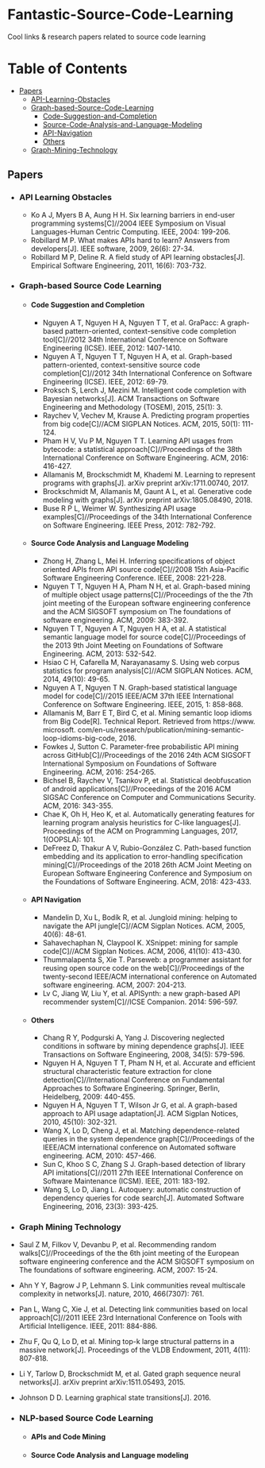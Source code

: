 # Fantastic-Source-Code-Learning
Cool links &amp; research papers related to source code learning

Table of Contents
=================

  * [Papers](#Papers)
    * [API-Learning-Obstacles](#API-Learning-Obstacles)
    * [Graph-based-Source-Code-Learning](#Graph-based-Source-Code-Learning)
      * [Code-Suggestion-and-Completion](#Code-Suggestion-and-Completion)
      * [Source-Code-Analysis-and-Language-Modeling](#Source-Code-Analysis-and-Language-Modeling)
      * [API-Navigation](#API-Navigation)
      * [Others](#Others)
    * [Graph-Mining-Technology](#Graph-Mining-Technology)
     

## Papers
* ### API Learning Obstacles
  * Ko A J, Myers B A, Aung H H. Six learning barriers in end-user programming systems[C]//2004 IEEE Symposium on Visual Languages-Human Centric Computing. IEEE, 2004: 199-206.
  * Robillard M P. What makes APIs hard to learn? Answers from developers[J]. IEEE software, 2009, 26(6): 27-34.
  * Robillard M P, Deline R. A field study of API learning obstacles[J]. Empirical Software Engineering, 2011, 16(6): 703-732.

* ### Graph-based Source Code Learning
  * #### Code Suggestion and Completion
    * Nguyen A T, Nguyen H A, Nguyen T T, et al. GraPacc: A graph-based pattern-oriented, context-sensitive code completion tool[C]//2012 34th International Conference on Software Engineering (ICSE). IEEE, 2012: 1407-1410.
    * Nguyen A T, Nguyen T T, Nguyen H A, et al. Graph-based pattern-oriented, context-sensitive source code completion[C]//2012 34th International Conference on Software Engineering (ICSE). IEEE, 2012: 69-79.
    * Proksch S, Lerch J, Mezini M. Intelligent code completion with Bayesian networks[J]. ACM Transactions on Software Engineering and Methodology (TOSEM), 2015, 25(1): 3.
    * Raychev V, Vechev M, Krause A. Predicting program properties from big code[C]//ACM SIGPLAN Notices. ACM, 2015, 50(1): 111-124.
    * Pham H V, Vu P M, Nguyen T T. Learning API usages from bytecode: a statistical approach[C]//Proceedings of the 38th International Conference on Software Engineering. ACM, 2016: 416-427.
    * Allamanis M, Brockschmidt M, Khademi M. Learning to represent programs with graphs[J]. arXiv preprint arXiv:1711.00740, 2017.
    * Brockschmidt M, Allamanis M, Gaunt A L, et al. Generative code modeling with graphs[J]. arXiv preprint arXiv:1805.08490, 2018.
    * Buse R P L, Weimer W. Synthesizing API usage examples[C]//Proceedings of the 34th International Conference on Software Engineering. IEEE Press, 2012: 782-792.
  * #### Source Code Analysis and Language Modeling
    * Zhong H, Zhang L, Mei H. Inferring specifications of object oriented APIs from API source code[C]//2008 15th Asia-Pacific Software Engineering Conference. IEEE, 2008: 221-228.
    * Nguyen T T, Nguyen H A, Pham N H, et al. Graph-based mining of multiple object usage patterns[C]//Proceedings of the the 7th joint meeting of the European software engineering conference and the ACM SIGSOFT symposium on The foundations of software engineering. ACM, 2009: 383-392.
    * Nguyen T T, Nguyen A T, Nguyen H A, et al. A statistical semantic language model for source code[C]//Proceedings of the 2013 9th Joint Meeting on Foundations of Software Engineering. ACM, 2013: 532-542.
    * Hsiao C H, Cafarella M, Narayanasamy S. Using web corpus statistics for program analysis[C]//ACM SIGPLAN Notices. ACM, 2014, 49(10): 49-65.
    * Nguyen A T, Nguyen T N. Graph-based statistical language model for code[C]//2015 IEEE/ACM 37th IEEE International Conference on Software Engineering. IEEE, 2015, 1: 858-868.
    * Allamanis M, Barr E T, Bird C, et al. Mining semantic loop idioms from Big Code[R]. Technical Report. Retrieved from https://www. microsoft. com/en-us/research/publication/mining-semantic-loop-idioms-big-code, 2016.
    * Fowkes J, Sutton C. Parameter-free probabilistic API mining across GitHub[C]//Proceedings of the 2016 24th ACM SIGSOFT International Symposium on Foundations of Software Engineering. ACM, 2016: 254-265.
    * Bichsel B, Raychev V, Tsankov P, et al. Statistical deobfuscation of android applications[C]//Proceedings of the 2016 ACM SIGSAC Conference on Computer and Communications Security. ACM, 2016: 343-355.
    * Chae K, Oh H, Heo K, et al. Automatically generating features for learning program analysis heuristics for C-like languages[J]. Proceedings of the ACM on Programming Languages, 2017, 1(OOPSLA): 101.
    * DeFreez D, Thakur A V, Rubio-González C. Path-based function embedding and its application to error-handling specification mining[C]//Proceedings of the 2018 26th ACM Joint Meeting on European Software Engineering Conference and Symposium on the Foundations of Software Engineering. ACM, 2018: 423-433.
  * #### API Navigation
    * Mandelin D, Xu L, Bodík R, et al. Jungloid mining: helping to navigate the API jungle[C]//ACM Sigplan Notices. ACM, 2005, 40(6): 48-61.
    * Sahavechaphan N, Claypool K. XSnippet: mining for sample code[C]//ACM Sigplan Notices. ACM, 2006, 41(10): 413-430.
    * Thummalapenta S, Xie T. Parseweb: a programmer assistant for reusing open source code on the web[C]//Proceedings of the twenty-second IEEE/ACM international conference on Automated software engineering. ACM, 2007: 204-213.
    * Lv C, Jiang W, Liu Y, et al. APISynth: a new graph-based API recommender system[C]//ICSE Companion. 2014: 596-597.
  * #### Others
    * Chang R Y, Podgurski A, Yang J. Discovering neglected conditions in software by mining dependence graphs[J]. IEEE Transactions on Software Engineering, 2008, 34(5): 579-596.
    * Nguyen H A, Nguyen T T, Pham N H, et al. Accurate and efficient structural characteristic feature extraction for clone detection[C]//International Conference on Fundamental Approaches to Software Engineering. Springer, Berlin, Heidelberg, 2009: 440-455.
    * Nguyen H A, Nguyen T T, Wilson Jr G, et al. A graph-based approach to API usage adaptation[J]. ACM Sigplan Notices, 2010, 45(10): 302-321.
    * Wang X, Lo D, Cheng J, et al. Matching dependence-related queries in the system dependence graph[C]//Proceedings of the IEEE/ACM international conference on Automated software engineering. ACM, 2010: 457-466.
    * Sun C, Khoo S C, Zhang S J. Graph-based detection of library API imitations[C]//2011 27th IEEE International Conference on Software Maintenance (ICSM). IEEE, 2011: 183-192.
    * Wang S, Lo D, Jiang L. Autoquery: automatic construction of dependency queries for code search[J]. Automated Software Engineering, 2016, 23(3): 393-425.

* ### Graph Mining Technology
 * Saul Z M, Filkov V, Devanbu P, et al. Recommending random walks[C]//Proceedings of the the 6th joint meeting of the European software engineering conference and the ACM SIGSOFT symposium on The foundations of software engineering. ACM, 2007: 15-24.
 * Ahn Y Y, Bagrow J P, Lehmann S. Link communities reveal multiscale complexity in networks[J]. nature, 2010, 466(7307): 761.
 * Pan L, Wang C, Xie J, et al. Detecting link communities based on local approach[C]//2011 IEEE 23rd International Conference on Tools with Artificial Intelligence. IEEE, 2011: 884-886.
 * Zhu F, Qu Q, Lo D, et al. Mining top-k large structural patterns in a massive network[J]. Proceedings of the VLDB Endowment, 2011, 4(11): 807-818.
 * Li Y, Tarlow D, Brockschmidt M, et al. Gated graph sequence neural networks[J]. arXiv preprint arXiv:1511.05493, 2015.
 * Johnson D D. Learning graphical state transitions[J]. 2016.

* ### NLP-based Source Code Learning
  * #### APIs and Code Mining
  
  * #### Source Code Analysis and Language modeling
